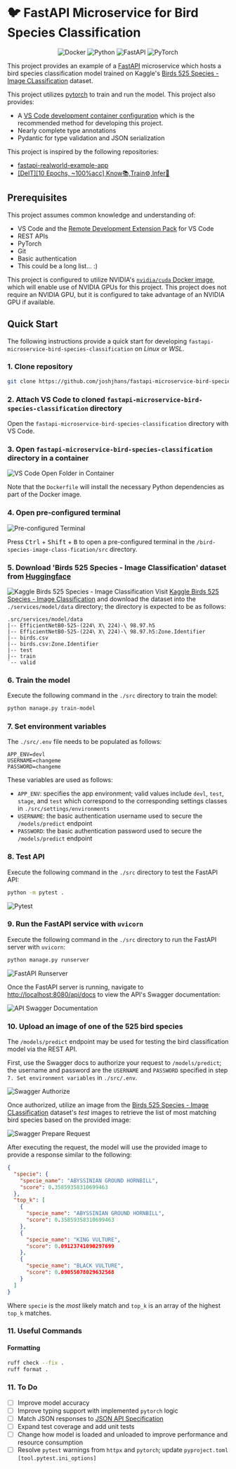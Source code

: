 # 🐦 FastAPI Microservice for Bird Species Classification

<p align="center">
    <img src="https://img.shields.io/badge/Docker-2CA5E0?style=for-the-badge&logo=docker&logoColor=white" alt="Docker">
    <img src="https://img.shields.io/badge/Python-FFD43B?style=for-the-badge&logo=python&logoColor=blue" alt="Python">
    <img src="https://img.shields.io/badge/fastapi-109989?style=for-the-badge&logo=FASTAPI&logoColor=white" alt="FastAPI">
    <img src="https://img.shields.io/badge/PyTorch-%23EE4C2C.svg?style=for-the-badge&logo=PyTorch&logoColor=white" alt="PyTorch">
</p>

This project provides an example of a [FastAPI](https://fastapi.tiangolo.com/) microservice which hosts a bird species classification model trained on Kaggle's [Birds 525 Species - Image CLassification](https://www.kaggle.com/datasets/gpiosenka/100-bird-species/data) dataset.

This project utilizes [pytorch](https://github.com/pytorch/pytorch) to train and run the model. This project also provides:

- A [VS Code development container configuration](https://code.visualstudio.com/docs/devcontainers/containers) which is the recommended method for developing this project.
- Nearly complete type annotations
- Pydantic for type validation and JSON serialization

This project is inspired by the following repositories:

- [fastapi-realworld-example-app](https://github.com/nsidnev/fastapi-realworld-example-app/tree/master)
- [[DeIT][10 Epochs, ~100%acc] Know📚,Train⚙️,Infer🧐](https://www.kaggle.com/code/suraj520/deit-10-epochs-100-acc-know-train-infer)

## Prerequisites

This project assumes common knowledge and understanding of:

- VS Code and the [Remote Development Extension Pack](https://marketplace.visualstudio.com/items?itemName=ms-vscode-remote.vscode-remote-extensionpack) for VS Code
- REST APIs
- PyTorch
- Git
- Basic authentication
- This could be a long list... :)

This project is configured to utilize NVIDIA's [`nvidia/cuda` Docker image](https://hub.docker.com/r/nvidia/cuda), which will enable use of NVIDIA GPUs for this project. This project does not require an NVIDIA GPU, but it is configured to take advantage of an NVIDIA GPU if available.

## Quick Start

The following instructions provide a quick start for developing `fastapi-microservice-bird-species-classification` on _Linux_ or _WSL_.

### 1. Clone repository

```bash
git clone https://github.com/joshjhans/fastapi-microservice-bird-species-classification.git
```

### 2. Attach VS Code to cloned `fastapi-microservice-bird-species-classification` directory

Open the `fastapi-microservice-bird-species-classification` directory with VS Code.

### 3. Open `fastapi-microservice-bird-species-classification` directory in a container

![VS Code Open Folder in Container](src/docs/static/open-folder-in-container.png)

Note that the `Dockerfile` will install the necessary Python dependencies as part of the Docker image.

### 4. Open pre-configured terminal

![Pre-configured Terminal](src/docs/static/pre-configured-terminal.png)

Press <kbd>Ctrl</kbd> + <kbd>Shift</kbd> + <kbd>B</kbd> to open a pre-configured terminal in the `/bird-species-image-class-fication/src` directory.

### 5. Download 'Birds 525 Species - Image Classification' dataset from [Huggingface](https://www.kaggle.com/datasets/gpiosenka/100-bird-species/data)

![Kaggle Birds 525 Species - Image Classification](src/docs/static/kaggle-birds-525-species-image-classification.png)
Visit [Kaggle Birds 525 Species - Image Classification](https://www.kaggle.com/datasets/gpiosenka/100-bird-species/data) and download the dataset into the `./services/model/data` directory; the directory is expected to be as follows:

```
.src/services/model/data
|-- EfficientNetB0-525-(224\ X\ 224)-\ 98.97.h5
|-- EfficientNetB0-525-(224\ X\ 224)-\ 98.97.h5:Zone.Identifier
|-- birds.csv
|-- birds.csv:Zone.Identifier
|-- test
|-- train
`-- valid
```

### 6. Train the model

Execute the following command in the `./src` directory to train the model:

```bash
python manage.py train-model
```

### 7. Set environment variables

The `./src/.env` file needs to be populated as follows:

```
APP_ENV=devl
USERNAME=changeme
PASSWORD=changeme
```

These variables are used as follows:

- `APP_ENV`: specifies the app environment; valid values include `devl`, `test`, `stage`, and `test` which correspond to the corresponding settings classes in `./src/settings/environments`
- `USERNAME`: the basic authentication username used to secure the `/models/predict` endpoint
- `PASSWORD`: the basic authentication password used to secure the `/models/predict` endpoint

### 8. Test API

Execute the following command in the `./src` directory to test the FastAPI API:

```bash
python -m pytest .
```

![Pytest](src/docs/static/pytest.png)

### 9. Run the FastAPI service with `uvicorn`

Execute the following command in the `./src` directory to run the FastAPI server with `uvicorn`:

```bash
python manage.py runserver
```

![FastAPI Runserver](src/docs/static/fastapi-runserver.png)

Once the FastAPI server is running, navigate to [http://localhost:8080/api/docs](http://localhost:8080/api/docs) to view the API's Swagger documentation:

![API Swagger Documentation](src/docs/static/swagger-documentation.png)

### 10. Upload an image of one of the 525 bird species

The `/models/predict` endpoint may be used for testing the bird classification model via the REST API.

First, use the Swagger docs to authorize your request to `/models/predict`; the username and password are the `USERNAME` and `PASSWORD` specified in step `7. Set environment variables` in `./src/.env`.

![Swagger Authorize](src/docs/static/swagger-authorize.png)

Once authorized, utilize an image from the [Birds 525 Species - Image CLassification](https://www.kaggle.com/datasets/gpiosenka/100-bird-species/data) dataset's _test_ images to retrieve the list of most matching bird species based on the provided image:

![Swagger Prepare Request](src/docs/static/swagger-prepare-request.png)

After executing the request, the model will use the provided image to provide a response similar to the following:

```json
{
  "specie": {
    "specie_name": "ABYSSINIAN GROUND HORNBILL",
    "score": 0.35859358310699463
  },
  "top_k": [
    {
      "specie_name": "ABYSSINIAN GROUND HORNBILL",
      "score": 0.35859358310699463
    },
    {
      "specie_name": "KING VULTURE",
      "score": 0.09123741090297699
    },
    {
      "specie_name": "BLACK VULTURE",
      "score": 0.09055078029632568
    }
  ]
}
```

Where `specie` is the _most_ likely match and `top_k` is an array of the highest `top_k` matches.

### 11. Useful Commands

#### Formatting

```bash
ruff check --fix .
ruff format .
```

### 11. To Do

- [ ] Improve model accuracy
- [ ] Improve typing support with implemented `pytorch` logic
- [ ] Match JSON responses to [JSON API Specification](https://jsonapi.org/)
- [ ] Expand test coverage and add unit tests
- [ ] Change how model is loaded and unloaded to improve performance and resource consumption
- [ ] Resolve `pytest` warnings from `httpx` and `pytorch`; update `pyproject.toml` `[tool.pytest.ini_options]`

